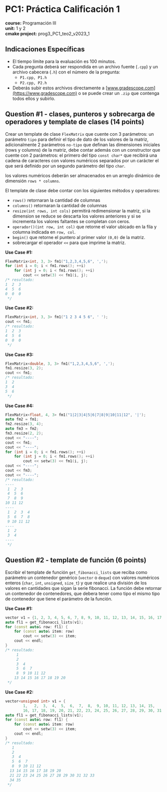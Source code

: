 # PC1: Práctica Calificación 1  
**course:** Programación III  
**unit:** 1 y 2  
**cmake project:** prog3_PC1_teo2_v2023_1
## Indicaciones Específicas
- El tiempo límite para la evaluación es 100 minutos.
- Cada pregunta deberá ser respondida en un archivo fuente (`.cpp`) y un archivo cabecera (`.h`) con el número de la pregunta:
    - `P1.cpp, P1.h`
    - `P2.cpp, P2.h`
- Deberás subir estos archivos directamente a [www.gradescope.com](https://www.gradescope.com) o se puede crear un `.zip` que contenga todos ellos y subirlo.


## Question #1 - clases, punteros y sobrecarga de operadores y template de clases (14 points)
Crear un template de clase `FlexMatrix` que cuente con 3 parámetros: un parámetro `tipo` para definir el tipo de dato de los valores de la matriz, adicionalmente 2 parámetros `no-tipo` que definan las dimensiones iniciales (rows y columns) de la matriz, debe contar además con un constructor que cuente con 2 parámetros: el primero del tipo `const char*` que recibirá una cadena de caracteres con valores numéricos separados por un carácter el que será definido por un segundo parámetro del tipo `char`.

los valores numéricos deberán ser almacenados en un arreglo dinámico de dimensión `rows * columns`.

El template de clase debe contar con los siguientes métodos y operadores:
- `rows()` retornaran la cantidad de columnas
- `columns()` retornaran la cantidad de columnas
- `resize(int rows, int cols)` permitirá redimensionar la matriz, si la dimension se reduce se descarta los valores anteriores y si se incrementa los valores faltantes se completan con ceros.
- `operador()(int row, int col)` que retorne el valor ubicado en la fila y columna indicada en `row, col`.
- `begin()` que retorne el puntero al primer valor `(0,0)` de la matriz.
- sobrecargar el operador `<<` para que imprime la matriz. 
  
**Use Case #1:**  
```cpp
FlexMatrix<int, 3, 3> fm1("1,2,3,4,5,6", ',');
for (int i = 0; i < fm1.rows(); ++i)
    for (int j = 0; i < fm1.rows(); ++i)
        cout << setw(3) << fm1(i, j);
/* resultado:
1  2  3
4  5  6
0  0  0
 */
```
**Use Case #2:**
```cpp
FlexMatrix<int, 3, 3> fm1("1 2 3 4 5 6", ' ');
cout << fm1;
/* resultado:
1  2  3
4  5  6
0  0  0
 */
```
**Use Case #3:**
```cpp
FlexMatrix<double, 3, 3> fm1("1,2,3,4,5,6", ',');
fm1.resize(3, 2);
cout << fm1;
/* resultado:
1  2
3  4
5  6
 */
```

**Use Case #4:**
```cpp
FlexMatrix<float, 4, 3> fm1("1|2|3|4|5|6|7|8|9|10|11|12", '|');
auto fm2 = fm1;
fm2.resize(3, 4);
auto fm3 = fm2;
fm3.resize(2, 2);
cout << "----";
cout << fm1;
cout << "----";
for (int i = 0; i < fm1.rows(); ++i)
    for (int j = 0; i < fm1.rows(); ++i)
        cout << setw(3) << fm1(i, j);
cout << "----";
cout << fm3;
cout << "----";
/* resultado:
----
 1  2  3
 4  5  6
 7  8  9
10 11 12
----
 1  2  3  4
 5  6  7  8
 9 10 11 12
----
 1  2
 3  4
----
 */

```

## Question #2 - template de función (6 points)
Escribir el template de función `get_fibonacci_lists` que reciba como parámetro un contenedor genérico (`vector` o `deque`) con valores numéricos enteros (`char`, `int`, `unsigned`, `size_t`) y que realice una división de los valores en cantidades que sigan la serie fibonacci.
La función debe retornar un contenedor de contenedores, que debera tener como tipo el mismo tipo de contenedor que tiene el parámetro de la función.  

**Use Case #1:**
```cpp
vector v1 = {1, 2, 3, 4, 5, 6, 7, 8, 9, 10, 11, 12, 13, 14, 15, 16, 17, 18, 19, 20};
auto fl1 = get_fibonacci_lists(v1);
for (const auto& row: fl1) {
    for (const auto& item: row)
        cout << setw(3) << item;
    cout << endl;
}
/* resultado:
     1 
     2
     3  4
     5  6  7
     8  9 10 11 12
    13 14 15 16 17 18 19 20
 */
```

**Use Case #2:**
```cpp
vector<unsigned int> v1 = {
        1,   2,  3,  4,  5,  6,  7,  8,  9, 10, 11, 12, 13, 14, 15,
        16, 17, 18, 19, 20, 21, 22, 23, 24, 25, 26, 27, 28, 29, 30, 31, 32, 33, 34, 35};
auto fl1 = get_fibonacci_lists(v1);
for (const auto& row: fl1) {
    for (const auto& item: row)
        cout << setw(3) << item;
    cout << endl;
}
/* resultado:
   1 
   2
   3  4
   5  6  7
   8  9 10 11 12
  13 14 15 16 17 18 19 20
  21 22 23 24 25 26 27 28 29 30 31 32 33
  34 35
 */
```
